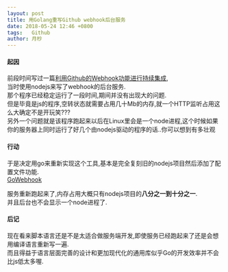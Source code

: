 ```yaml
---
layout: post
title: 用Golang重写Github webhook后台服务
date: 2018-05-24 12:46 +0800
tags:   Github
author: 月杪
---
```


#### 起因
前段时间写过一篇[利用Github的Webhook功能进行持续集成](https://moonagic.com/continuous-integration-with-github-webhook/),  
当时使用nodejs来写了webhook的后台服务.  
那个程序已经稳定运行了一段时间,期间并没有出现大的问题.  
但是毕竟是js的程序,空转状态就需要占用几十Mb的内存,就一个HTTP监听占用这么大确定不是开玩笑???  
另外一个问题就是该程序跑起来以后在Linux里会是一个node进程,这个时候如果你的服务器上同时运行了好几个由nodejs驱动的程序的话..你可以想到有多壮观    

#### 行动
于是决定用go来重新实现这个工具,基本是完全复刻旧的nodejs项目然后添加了配置文件功能.  
[GoWebhook](https://github.com/moonagic/GoWebhook)

服务重新跑起来了,内存占用大概只有nodejs项目的**八分之一到十分之一**.  
并且后台也不会显示一个node进程了.

#### 后记
现在看来脚本语言还是不是太适合做服务端开发,即使服务已经跑起来了还是会想用编译语言重新写一遍.  
而且得益于语言层面完善的设计和更加现代化的通用库似乎Go的开发效率并不会比js低太多喔.
